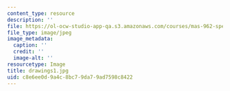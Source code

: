 ```yaml
---
content_type: resource
description: ''
file: https://ol-ocw-studio-app-qa.s3.amazonaws.com/courses/mas-962-special-topics-new-textiles-spring-2010/c8e6ee0d9a4c8bc79da79ad7598c8422_drawings1.jpg
file_type: image/jpeg
image_metadata:
  caption: ''
  credit: ''
  image-alt: ''
resourcetype: Image
title: drawings1.jpg
uid: c8e6ee0d-9a4c-8bc7-9da7-9ad7598c8422
---
```

